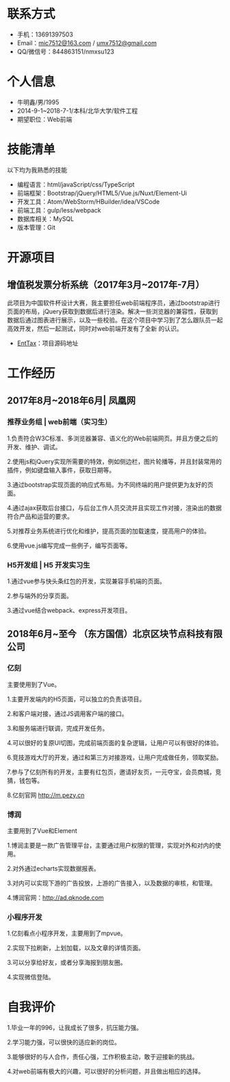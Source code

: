 
# 联系方式
 - 手机：13691397503
 - Email：mic7512@163.com / umx7512@gmail.com
 - QQ/微信号：844863151/nmxsu123
# 个人信息
 - 牛明鑫/男/1995
 - 2014-9-1~2018-7-1/本科/北华大学/软件工程
 - 期望职位：Web前端
# 技能清单
以下均为我熟悉的技能
- 编程语言：html/javaScript/css/TypeScript
- 前端框架：Bootstrap/jQuery/HTML5/Vue.js/Nuxt/Element-Ui
- 开发工具：Atom/WebStorm/HBuilder/idea/VSCode
- 前端工具：gulp/less/webpack
- 数据库相关：MySQL
- 版本管理：Git

      
# 开源项目
## 增值税发票分析系统（2017年3月~2017年-7月）
此项目为中国软件杯设计大赛，我主要担任web前端程序员，通过bootstrap进行页面的布局，jQuery获取到数据后进行渲染。解决一些浏览器的兼容性，获取到数据后通过图表进行展示，以及一些校验。在这个项目中学习到了怎么跟队员一起高效开发，然后一起测试，同时对web前端开发有了全新 的认识。

  *   [EntTax](https://github.com/Hxmic/EntTax-1)：项目源码地址
# 工作经历
## 2017年8月~2018年6月| 凤凰网 
### 推荐业务组 | web前端（实习生）

1.负责符合W3C标准、多浏览器兼容、语义化的Web前端网页。并且方便之后的开发、维护、调试。

2.使用js和jQuery实现所需要的特效，例如侧边栏，图片轮播等，并且封装常用的插件，例如键盘输入事件，获取日期等。

3.通过bootstrap实现页面的响应式布局。为不同终端的用户提供更为友好的页面。

4.通过ajax获取后台接口，与后台工作人员交流并且实现工作对接，渲染出的数据符合产品和运营的要求。

5.对推荐业务系统进行优化和维护，提高页面的加载速度，提高用户的体验。

6.使用vue.js编写完成一些例子，编写页面等。
### H5开发组 | H5 开发实习生
1.通过vue参与快头条红包的开发，实现兼容手机端的页面。

2.参与端外的分享页面。

3.通过vue结合webpack、express开发项目。

## 2018年6月~至今 （东方国信）北京区块节点科技有限公司
### 亿刻

主要使用到了Vue。

1.主要开发端内的H5页面，可以独立的负责该项目。

2.和客户端对接，通过JS调用客户端的接口。

3.和服务端进行联调，完成开发任务。

4.可以很好的复原UI切图，完成前端页面的复杂逻辑，让用户可以有很好的体验。

6.竞技游戏大厅的开发，通过和第三方对接游戏，让用户完成做任务，领取奖励。

7.参与了亿刻所有的开发，主要有红包页，邀请好友页，一元夺宝，会员商城，竞猜，钱包等。

8.亿刻官网  http://m.pezy.cn

### 博润
主要用到了Vue和Element

1.博润主要是一款广告管理平台，主要通过用户权限的管理，实现对外和对内的使用。

2.对外通过echarts实现数据报表。

3.对内可以实现下游的广告投放，上游的广告接入，以及数据的审核，和管理。

4.博润官网：http://ad.qknode.com

### 小程序开发
1.亿刻看点小程序开发，主要用到了mpvue。

2.实现下拉刷新，上划加载，以及文章的详情页面。

3.可以分享给好友，或者分享海报到朋友圈。

4.实现微信登陆。

# 自我评价

1.毕业一年的996，让我成长了很多，抗压能力强。

2.学习能力强，可以很快的适应新的岗位。

3.能够很好的与人合作，责任心强，工作积极主动，敢于迎接新的挑战。

4.对web前端有极大的兴趣，可以很好的分析问题，并且做出相应的选择。
